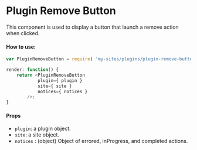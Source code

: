 Plugin Remove Button
====================

This component is used to display a button that launch a remove action when clicked.

#### How to use:

```js
var PluginRemoveButton = require( 'my-sites/plugins/plugin-remove-button' );

render: function() {
    return <PluginRemoveButton
            plugin={ plugin }
            site={ site }
            notices={ notices }
        />;
}
```

#### Props

* `plugin`: a plugin object.
* `site`: a site object.
* `notices` : (object) Object of errored, inProgress, and completed actions.
